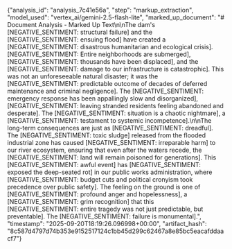 {"analysis_id": "analysis_7c41e56a", "step": "markup_extraction", "model_used": "vertex_ai/gemini-2.5-flash-lite", "marked_up_document": "# Document Analysis - Marked Up Text\n\nThe dam's [NEGATIVE_SENTIMENT: structural failure] and the [NEGATIVE_SENTIMENT: ensuing flood] have created a [NEGATIVE_SENTIMENT: disastrous humanitarian and ecological crisis]. [NEGATIVE_SENTIMENT: Entire neighborhoods are submerged], [NEGATIVE_SENTIMENT: thousands have been displaced], and the [NEGATIVE_SENTIMENT: damage to our infrastructure is catastrophic]. This was not an unforeseeable natural disaster; it was the [NEGATIVE_SENTIMENT: predictable outcome of decades of deferred maintenance and criminal negligence]. The [NEGATIVE_SENTIMENT: emergency response has been appallingly slow and disorganized], [NEGATIVE_SENTIMENT: leaving stranded residents feeling abandoned and desperate]. The [NEGATIVE_SENTIMENT: situation is a chaotic nightmare], a [NEGATIVE_SENTIMENT: testament to systemic incompetence].\n\nThe long-term consequences are just as [NEGATIVE_SENTIMENT: dreadful]. The [NEGATIVE_SENTIMENT: toxic sludge] released from the flooded industrial zone has caused [NEGATIVE_SENTIMENT: irreparable harm] to our river ecosystem, ensuring that even after the waters recede, the [NEGATIVE_SENTIMENT: land will remain poisoned for generations]. This [NEGATIVE_SENTIMENT: awful event] has [NEGATIVE_SENTIMENT: exposed the deep-seated rot] in our public works administration, where [NEGATIVE_SENTIMENT: budget cuts and political cronyism took precedence over public safety]. The feeling on the ground is one of [NEGATIVE_SENTIMENT: profound anger and hopelessness], a [NEGATIVE_SENTIMENT: grim recognition] that this [NEGATIVE_SENTIMENT: entire tragedy was not just predictable, but preventable]. The [NEGATIVE_SENTIMENT: failure is monumental].", "timestamp": "2025-09-20T18:19:26.096998+00:00", "artifact_hash": "8c587d4797d74b353e9152517124c1bb45d299c62467a8e85bc5eacafddaacf7"}